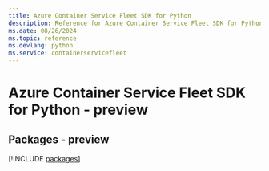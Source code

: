 ```yaml
---
title: Azure Container Service Fleet SDK for Python
description: Reference for Azure Container Service Fleet SDK for Python
ms.date: 08/26/2024
ms.topic: reference
ms.devlang: python
ms.service: containerservicefleet
---
```

# Azure Container Service Fleet SDK for Python - preview
## Packages - preview
[!INCLUDE [packages](container-service-fleet-index.md)]